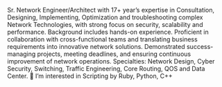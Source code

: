 Sr. Network Engineer/Architect with 17+ year’s expertise in Consultation, Designing, Implementing, Optimization and troubleshooting complex Network Technologies, with strong focus on security, scalability and performance.
Background includes hands-on experience.
Proficient in collaboration with cross-functional teams and translating business requirements into innovative network solutions. Demonstrated success-managing projects, meeting deadlines, and ensuring continuous improvement of network operations.
Specialties: Network Design, Cyber Security, Switching, Traffic Engineering, Core Routing, QOS and Data Center.
👀 I’m interested in Scripting by Ruby, Python, C++
